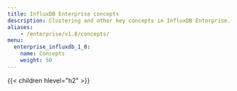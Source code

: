 ```yaml
---
title: InfluxDB Enterprise concepts
description: Clustering and other key concepts in InfluxDB Enterprise.
aliases:
    - /enterprise/v1.8/concepts/
menu:
  enterprise_influxdb_1_8:
    name: Concepts
    weight: 50
---
```


{{< children hlevel="h2" >}}
